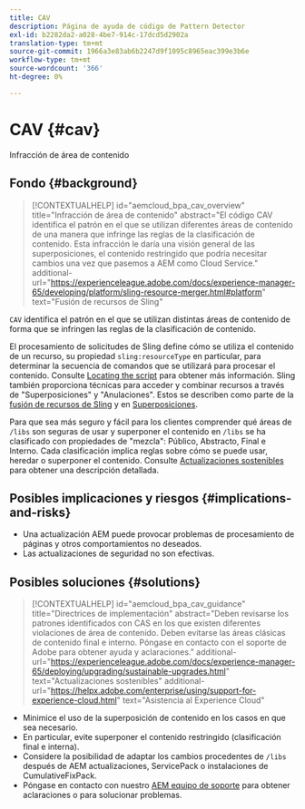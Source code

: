 ```yaml
---
title: CAV
description: Página de ayuda de código de Pattern Detector
exl-id: b2282da2-a028-4be7-914c-17dcd5d2902a
translation-type: tm+mt
source-git-commit: 1966a3e83ab6b2247d9f1095c8965eac399e3b6e
workflow-type: tm+mt
source-wordcount: '366'
ht-degree: 0%

---
```


# CAV {#cav}

Infracción de área de contenido

## Fondo {#background}

>[!CONTEXTUALHELP]
>id="aemcloud_bpa_cav_overview"
>title="Infracción de área de contenido"
>abstract="El código CAV identifica el patrón en el que se utilizan diferentes áreas de contenido de una manera que infringe las reglas de la clasificación de contenido. Esta infracción le daría una visión general de las superposiciones, el contenido restringido que podría necesitar cambios una vez que pasemos a AEM como Cloud Service."
>additional-url="https://experienceleague.adobe.com/docs/experience-manager-65/developing/platform/sling-resource-merger.html#platform" text="Fusión de recursos de Sling"

`CAV` identifica el patrón en el que se utilizan distintas áreas de contenido de forma que se infringen las reglas de la clasificación de contenido.

El procesamiento de solicitudes de Sling define cómo se utiliza el contenido de un recurso, su propiedad `sling:resourceType` en particular, para determinar la secuencia de comandos que se utilizará para procesar el contenido. Consulte [Locating the script](https://experienceleague.adobe.com/docs/experience-manager-65/developing/introduction/the-basics.html#locating-the-script) para obtener más información. Sling también proporciona técnicas para acceder y combinar recursos a través de &quot;Superposiciones&quot; y &quot;Anulaciones&quot;. Estos se describen como parte de la [fusión de recursos de Sling](https://experienceleague.adobe.com/docs/experience-manager-65/developing/platform/sling-resource-merger.html) y en [Superposiciones](https://experienceleague.adobe.com/docs/experience-manager-65/developing/platform/overlays.html).

Para que sea más seguro y fácil para los clientes comprender qué áreas de `/libs` son seguras de usar y superponer el contenido en `/libs` se ha clasificado con propiedades de &quot;mezcla&quot;: Público, Abstracto, Final e Interno. Cada clasificación implica reglas sobre cómo se puede usar, heredar o superponer el contenido. Consulte [Actualizaciones sostenibles](https://experienceleague.adobe.com/docs/experience-manager-65/deploying/upgrading/sustainable-upgrades.html) para obtener una descripción detallada.

## Posibles implicaciones y riesgos {#implications-and-risks}

* Una actualización AEM puede provocar problemas de procesamiento de páginas y otros comportamientos no deseados.
* Las actualizaciones de seguridad no son efectivas.

## Posibles soluciones {#solutions}

>[!CONTEXTUALHELP]
>id="aemcloud_bpa_cav_guidance"
>title="Directrices de implementación"
>abstract="Deben revisarse los patrones identificados con CAS en los que existen diferentes violaciones de área de contenido. Deben evitarse las áreas clásicas de contenido final e interno. Póngase en contacto con el soporte de Adobe para obtener ayuda y aclaraciones."
>additional-url="https://experienceleague.adobe.com/docs/experience-manager-65/deploying/upgrading/sustainable-upgrades.html" text="Actualizaciones sostenibles"
>additional-url="https://helpx.adobe.com/enterprise/using/support-for-experience-cloud.html" text="Asistencia al Experience Cloud"

* Minimice el uso de la superposición de contenido en los casos en que sea necesario.
* En particular, evite superponer el contenido restringido (clasificación final e interna).
* Considere la posibilidad de adaptar los cambios procedentes de `/libs` después de AEM actualizaciones, ServicePack o instalaciones de CumulativeFixPack.
* Póngase en contacto con nuestro [AEM equipo de soporte](https://helpx.adobe.com/enterprise/using/support-for-experience-cloud.html) para obtener aclaraciones o para solucionar problemas.
